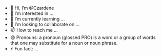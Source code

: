 - 👋 Hi, I’m @Czardene
- 👀 I’m interested in ...
- 🌱 I’m currently learning ...
- 💞️ I’m looking to collaborate on ...
- 📫 How to reach me ...
- 😄 Pronouns: a pronoun (glossed PRO) is a word or a group of words that one may substitute for a noun or noun phrase. 
- ⚡ Fun fact: ...

<!---
Czardene/Czardene is a ✨ special ✨ repository because its `README.md` (this file) appears on your GitHub profile.
You can click the Preview link to take a look at your changes.
--->
